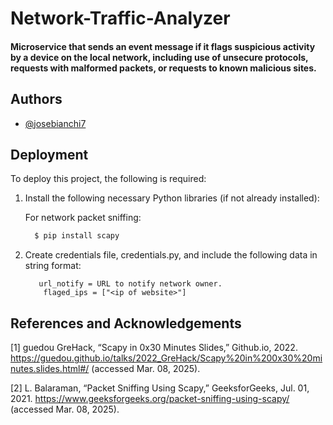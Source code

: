 # Network-Traffic-Analyzer

#### Microservice that sends an event message if it flags suspicious activity by a device on the local network, including use of unsecure protocols, requests with malformed packets, or requests to known malicious sites.

## Authors

- [@josebianchi7](https://github.com/josebianchi7)


## Deployment

To deploy this project, the following is required:

1. Install the following necessary Python libraries (if not already installed):

    For network packet sniffing:
    ```bash
      $ pip install scapy
    ```

2. Create credentials file, credentials.py, and include the following data in string format:
  
    ```
       url_notify = URL to notify network owner.
        flaged_ips = ["<ip of website>"]
    ```    


## References and Acknowledgements

[1] guedou GreHack, “Scapy in 0x30 Minutes Slides,” Github.io, 2022. https://guedou.github.io/talks/2022_GreHack/Scapy%20in%200x30%20minutes.slides.html#/ (accessed Mar. 08, 2025).

[2] L. Balaraman, “Packet Sniffing Using Scapy,” GeeksforGeeks, Jul. 01, 2021. https://www.geeksforgeeks.org/packet-sniffing-using-scapy/ (accessed Mar. 08, 2025).
